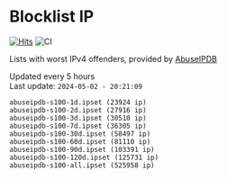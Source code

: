 # Blocklist IP

[![Hits](https://hits.seeyoufarm.com/api/count/incr/badge.svg?url=https%3A%2F%2Fgithub.com%2Fborestad%2Fblocklist-ip%2F&count_bg=%2379C83D&title_bg=%23555555&icon=&icon_color=%23E7E7E7&title=hits&edge_flat=false)](https://hits.seeyoufarm.com)  ![CI](https://img.shields.io/github/workflow/status/borestad/blocklist-ip/CI?style=flat-square)

Lists with worst IPv4 offenders, provided by [AbuseIPDB](https://www.abuseipdb.com/)

<!-- FOOTER-PLACEHOLDER -->
Updated every 5 hours<br>
Last update: `2024-05-02 - 20:21:09`
```
abuseipdb-s100-1d.ipset (23924 ip)
abuseipdb-s100-2d.ipset (27916 ip)
abuseipdb-s100-3d.ipset (30510 ip)
abuseipdb-s100-7d.ipset (36305 ip)
abuseipdb-s100-30d.ipset (58497 ip)
abuseipdb-s100-60d.ipset (81110 ip)
abuseipdb-s100-90d.ipset (103391 ip)
abuseipdb-s100-120d.ipset (125731 ip)
abuseipdb-s100-all.ipset (525958 ip)
```
